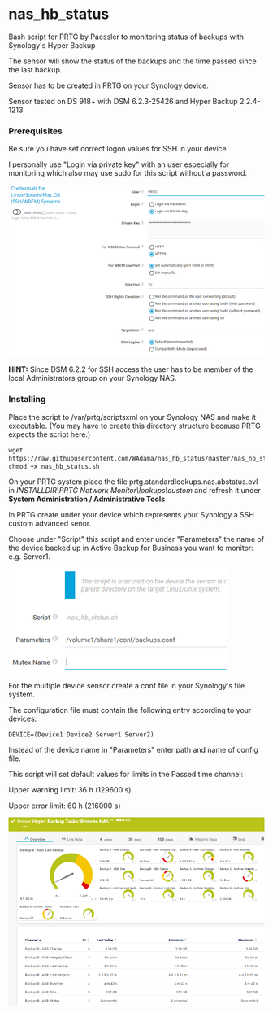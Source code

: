 # nas_hb_status

Bash script for PRTG by Paessler to monitoring status of backups with Synology's Hyper Backup

The sensor will show the status of the backups and the time passed since the last backup.

Sensor has to be created in PRTG on your Synology device.

Sensor tested on DS 918+ with DSM 6.2.3-25426 and Hyper Backup 2.2.4-1213 

### Prerequisites

Be sure you have set correct logon values for SSH in your device.

I personally use "Login via private key" with an user especially for monitoring which also may use sudo for this script without a password.

![Screenshot1](https://github.com/WAdama/nas_hb_status/blob/master/images/ssh_settings.png)

**HINT:** Since DSM 6.2.2 for SSH access the user has to be member of the local Administrators group on your Synology NAS.

### Installing

Place the script to /var/prtg/scriptsxml on your Synology NAS and make it executable. (You may have to create this directory structure because PRTG expects the script here.)

```
wget https://raw.githubusercontent.com/WAdama/nas_hb_status/master/nas_hb_status.sh
chmod +x nas_hb_status.sh
```

On your PRTG system place the file prtg.standardlookups.nas.abstatus.ovl in *INSTALLDIR\PRTG Network Monitor\lookups\custom* and refresh it under **System Administration / Administrative Tools**

In PRTG create under your device which represents your Synology a SSH custom advanced senor.

Choose under "Script" this script and enter under "Parameters" the name of the device backed up in Active Backup for Business you want to monitor: e.g. Server1.

![Screenshot1](https://github.com/WAdama/nas_hb_status/blob/master/images/nas_hb_status.png)

For the multiple device sensor create a conf file in your Synology's file system.

The configuration file must contain the following entry according to your devices:

```
DEVICE=(Device1 Device2 Server1 Server2)
```
Instead of the device name in "Parameters" enter path and name of config file.

This script will set default values for limits in the Passed time channel:

Upper warning limit: 36 h (129600 s)

Upper error limit: 60 h (216000 s)

![Screenshot1](https://github.com/WAdama/nas_hb_status/blob/master/images/nas_hb_status_sensor.png)
